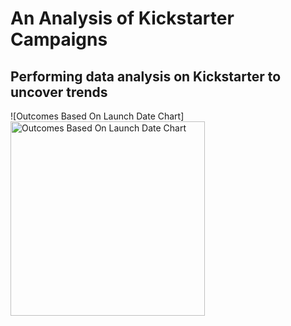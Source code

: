 # An Analysis of Kickstarter Campaigns
Performing data analysis on Kickstarter to uncover trends
---
![Outcomes Based On Launch Date Chart] 
<img width="311" alt="Outcomes Based On Launch Date Chart" src="https://user-images.githubusercontent.com/105998378/172029300-8859b515-e426-4147-9004-932575c68bdc.png">

